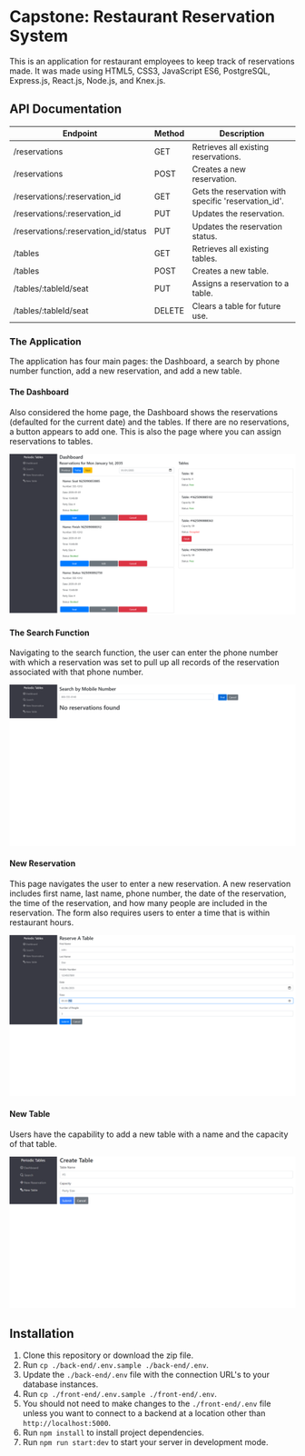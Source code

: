 # Capstone: Restaurant Reservation System

This is an application for restaurant employees to keep track of reservations made. It was made using HTML5, CSS3, JavaScript ES6, PostgreSQL, Express.js, React.js, Node.js, and Knex.js.


## API Documentation

| Endpoint | Method | Description |
| ---------------- | -----------------------------------------------| ----------------- |
| /reservations | GET | Retrieves all existing reservations. |
| /reservations | POST | Creates a new reservation. |
| /reservations/:reservation_id | GET | Gets the reservation with specific 'reservation_id'. |
| /reservations/:reservation_id | PUT | Updates the reservation. |
| /reservations/:reservation_id/status | PUT | Updates the reservation status. |
| /tables | GET | Retrieves all existing tables. |
| /tables | POST | Creates a new table. |
| /tables/:tableId/seat | PUT | Assigns a reservation to a table. |
| /tables/:tableId/seat | DELETE | Clears a table for future use. |


### The Application

The application has four main pages: the Dashboard, a search by phone number function, add a new reservation, and add a new table. 

#### The Dashboard 
Also considered the home page, the Dashboard shows the reservations (defaulted for the current date) and the tables. If there are no reservations, a button appears to add one. This is also the page where you can assign reservations to tables. 

![Alt text](/screenshots/us-06-dashboard-displays-status.png "Dashboard")

#### The Search Function
Navigating to the search function, the user can enter the phone number with which a reservation was set to pull up all records of the reservation associated with that phone number. 

![Alt text](/screenshots/us-07-search-reservations-submit-valid-after.png "Search")

#### New Reservation
This page navigates the user to enter a new reservation. A new reservation includes first name, last name, phone number, the date of the reservation, the time of the reservation, and how many people are included in the reservation. The form also requires users to enter a time that is within restaurant hours. 

![Alt text](/screenshots/us-02-reservation-is-working-day-before.png "new Reservation")

#### New Table
Users have the capability to add a new table with a name and the capacity of that table.

![Alt text](/screenshots/Screenshot%202021-07-08%20160616.png "new Table")


## Installation

1. Clone this repository or download the zip file. 
1. Run `cp ./back-end/.env.sample ./back-end/.env`.
1. Update the `./back-end/.env` file with the connection URL's to your database instances.
1. Run `cp ./front-end/.env.sample ./front-end/.env`.
1. You should not need to make changes to the `./front-end/.env` file unless you want to connect to a backend at a location other than `http://localhost:5000`.
1. Run `npm install` to install project dependencies.
1. Run `npm run start:dev` to start your server in development mode.
